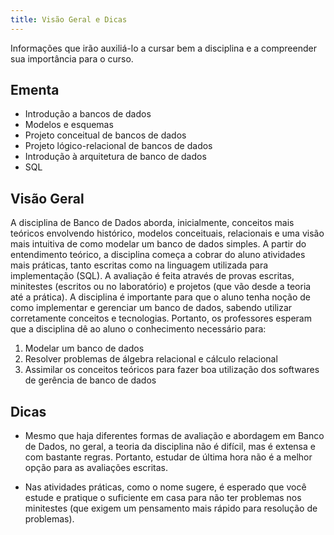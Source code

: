 ```yaml
---
title: Visão Geral e Dicas
---
```


Informações que irão auxiliá-lo a cursar bem a disciplina e a compreender sua importância para o curso.

## Ementa

- Introdução a bancos de dados
- Modelos e esquemas
- Projeto conceitual de bancos de dados
- Projeto lógico-relacional de bancos de dados
- Introdução à arquitetura de banco de dados
- SQL 

## Visão Geral

A disciplina de Banco de Dados aborda, inicialmente, conceitos mais teóricos envolvendo histórico, modelos conceituais, relacionais e uma visão mais intuitiva de como modelar um banco de dados simples. A partir do entendimento teórico, a disciplina começa a cobrar do aluno atividades mais práticas, tanto escritas como na linguagem utilizada para implementação (SQL). A avaliação é feita através de provas escritas, minitestes (escritos ou no laboratório) e projetos (que vão desde a teoria até a prática). A disciplina é importante para que o aluno tenha noção de como implementar e gerenciar um banco de dados, sabendo utilizar corretamente conceitos e tecnologias. Portanto, os professores esperam que a disciplina dê ao aluno o conhecimento necessário para:

1. Modelar um banco de dados
2. Resolver problemas de álgebra relacional e cálculo relacional
3. Assimilar os conceitos teóricos para fazer boa utilização dos softwares de gerência de banco de dados


## Dicas

- Mesmo que haja diferentes formas de avaliação e abordagem em Banco de Dados, no geral, a teoria da disciplina não é difícil, mas é extensa e com bastante regras. Portanto, estudar de última hora não é a melhor opção para as avaliações escritas. 

- Nas atividades práticas, como o nome sugere, é esperado que você estude e pratique o suficiente em casa para não ter problemas nos minitestes (que exigem um pensamento mais rápido para resolução de problemas).

